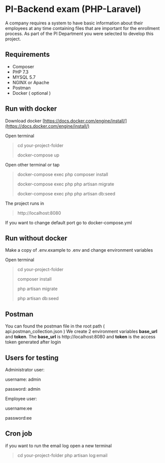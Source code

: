   

# PI-Backend exam (PHP-Laravel)

  
A company requires a system to have basic information about their employees at any time containing files that are important for the enrollment process. As part of the PI Department you were selected to develop this project.


## Requirements

  
- Composer
- PHP 7.3
- MYSQL 5.7
- NGINX or Apache
- Postman
- Docker ( optional )

 

## Run with docker

  
Download docker
[https://docs.docker.com/engine/install/](https://docs.docker.com/engine/install/)

Open terminal

> cd your-project-folder
> 
> docker-compose up
> 

Open other terminal or tap

> docker-compose exec php composer install
> 
> docker-compose exec php php artisan migrate
> 
> docker-compose exec php php artisan db:seed

The project runs in 
> http://localhost:8080

If you want to change default port go to docker-compose.yml

## Run without docker

Make a copy of .env.example to .env and change environment variables
  
Open terminal

> cd your-project-folder
> 
> composer install
> 
> php artisan migrate
> 
> php artisan db:seed

## Postman

You can found the postman file in the root path ( api.postman_collection.json )
We create 2 environment variables **base_url** and **token**.  The **base_url** is http://localhost:8080 and **token** is the access token generated after login

## Users for testing
Administrator user:

username: admin

password: admin



Employee user:

username:ee

password:ee

## Cron job

if you want to run the email log open a new terminal

> cd your-project-folder
> php artisan log:email
